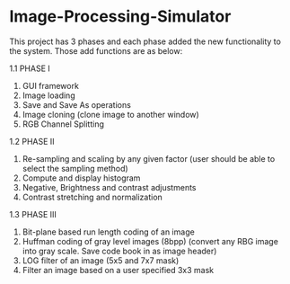 # Image-Processing-Simulator
This project has 3 phases and each phase added the new functionality to the system. Those add functions
are as below:

1.1 PHASE I
1. GUI framework
2. Image loading
3. Save and Save As operations
4. Image cloning (clone image to another window)
5. RGB Channel Splitting

1.2 PHASE II
1. Re-sampling and scaling by any given factor (user should be able to select the sampling
method)
2. Compute and display histogram
3. Negative, Brightness and contrast adjustments
4. Contrast stretching and normalization

1.3 PHASE III
1. Bit-plane based run length coding of an image
2. Huffman coding of gray level images (8bpp) (convert any RBG image into gray scale.
Save code book in as image header)
3. LOG filter of an image (5x5 and 7x7 mask)
4. Filter an image based on a user specified 3x3 mask
